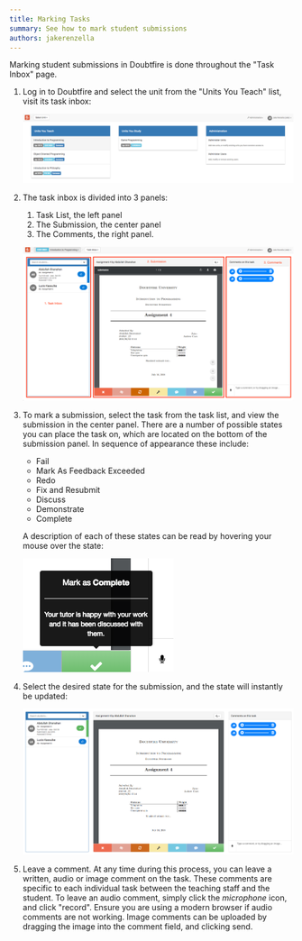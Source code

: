 ```yaml
---
title: Marking Tasks
summary: See how to mark student submissions
authors: jakerenzella
---
```


Marking student submissions in Doubtfire is done throughout the "Task Inbox" page.

1. Log in to Doubtfire and select the unit from the "Units You Teach" list, visit its task inbox:

   ![Unit selection](/guides/mark-tasks/select-unit.png)

1. The task inbox is divided into 3 panels:

   1. Task List, the left panel
   1. The Submission, the center panel
   1. The Comments, the right panel.

   ![Panels of the task inbox](/guides/mark-tasks/task-inbox.png)

1. To mark a submission, select the task from the task list, and view the submission in the center panel. There are a
   number of possible states you can place the task on, which are located on the bottom of the submission panel. In
   sequence of appearance these include:

   - Fail
   - Mark As Feedback Exceeded
   - Redo
   - Fix and Resubmit
   - Discuss
   - Demonstrate
   - Complete

   A description of each of these states can be read by hovering your mouse over the state:

   ![View state details](/guides/mark-tasks/view-state-details.png)

1. Select the desired state for the submission, and the state will instantly be updated:

   ![Updated task](/guides/mark-tasks/task-marked-updated.png)

1. Leave a comment. At any time during this process, you can leave a written, audio or image comment on the task. These
   comments are specific to each individual task between the teaching staff and the student. To leave an audio comment,
   simply click the _microphone_ icon, and click "record". Ensure you are using a modern browser if audio comments are
   not working. Image comments can be uploaded by dragging the image into the comment field, and clicking send.

